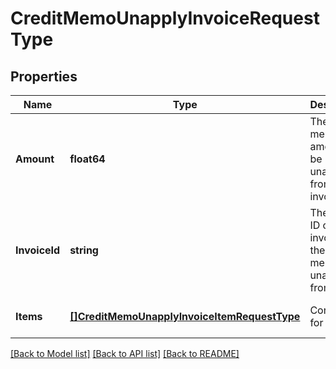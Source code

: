 # CreditMemoUnapplyInvoiceRequestType

## Properties
Name | Type | Description | Notes
------------ | ------------- | ------------- | -------------
**Amount** | **float64** | The credit memo amount to be unapplied from the invoice.  | [default to null]
**InvoiceId** | **string** | The unique ID of the invoice that the credit memo is unapplied from.  | [default to null]
**Items** | [**[]CreditMemoUnapplyInvoiceItemRequestType**](CreditMemoUnapplyInvoiceItemRequestType.md) | Container for items.  | [optional] [default to null]

[[Back to Model list]](../README.md#documentation-for-models) [[Back to API list]](../README.md#documentation-for-api-endpoints) [[Back to README]](../README.md)


